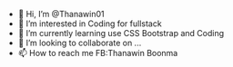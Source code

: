 - 👋 Hi, I’m @Thanawin01
- 👀 I’m interested in Coding for fullstack
- 🌱 I’m currently learning use CSS Bootstrap and Coding
- 💞️ I’m looking to collaborate on ...
- 📫 How to reach me FB:Thanawin Boonma

<!---
Thanawin01/Thanawin01 is a ✨ special ✨ repository because its `README.md` (this file) appears on your GitHub profile.
You can click the Preview link to take a look at your changes.
--->
